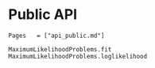 # Public API

```@index
Pages   = ["api_public.md"]
```

```@docs
MaximumLikelihoodProblems.fit
MaximumLikelihoodProblems.loglikelihood
```
